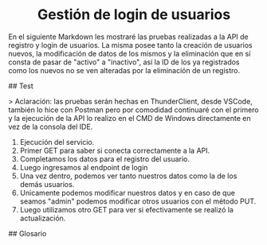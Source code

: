 <h1 align="center">Gestión de login de usuarios</h1>
<p>
  En el siguiente Markdown les mostraré las pruebas realizadas a la API de registro y login de usuarios. La misma posee tanto la creación
  de usuarios nuevos, la modificación de datos de los mismos y la eliminación que en sí consta de pasar de "activo" a "inactivo", así la ID
  de los ya registrados como los nuevos no se ven alteradas por la eliminación de un registro.
</p>
## Test
<p>
  > Aclaración: las pruebas serán hechas en ThunderClient, desde VSCode, también lo hice con Postman pero por comodidad continuaré con el primero
  y la ejecución de la API lo realizo en el CMD de Windows directamente en vez de la consola del IDE.
</p>
<ol>
  <li>Ejecución del servicio.</li>
  <li>Primer GET para saber si conecta correctamente a la API.</li>
  <li>Completamos los datos para el registro del usuario.</li>
  <li>Luego ingresamos al endpoint de login</li>
  <li>Una vez dentro, podemos ver tanto nuestros datos como la de los demás usuarios.</li>
  <li>Unicamente podemos modificar nuestros datos y en caso de que seamos "admin" podemos modificar otros usuarios con el método PUT.</li>
  <li>Luego utilizamos otro GET para ver si efectivamente se realizó la actualización.</li>
</ol>
## Glosario
